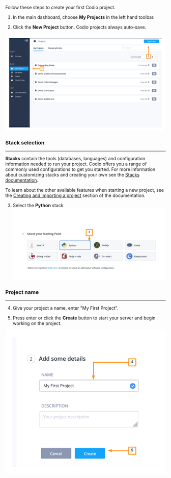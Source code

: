Follow these steps to create your first Codio project. 

1. In the main dashboard, choose **My Projects** in the left hand toolbar. 

2. Click the **New Project** button. Codio projects always auto-save.

![Create a new project](.guides/img/newProject.png)



### Stack selection
---
**Stacks** contain the tools (databases, languages) and configuration information needed to run your project. Codio offers you a range of commonly used configurations to get you started. For more information about customizing stacks and creating your own see the [Stacks documentation](https://docs.codio.com/develop/develop/stacks/using-stacks.html#id1).


To learn about the other available features when starting a new project, see the [Creating and importing a project](https://docs.codio.com/develop/develop/projects/create-import-project.html#create-import-project) section of the documentation.

3. Select the **Python** stack
![Select a stack](.guides/img/startPython.png)


### Project name
---
4. Give your project a name, enter "My First Project".

5. Press enter or click the **Create** button to start your server and begin working on the project.

![Name the project](.guides/img/nameProject.png)


